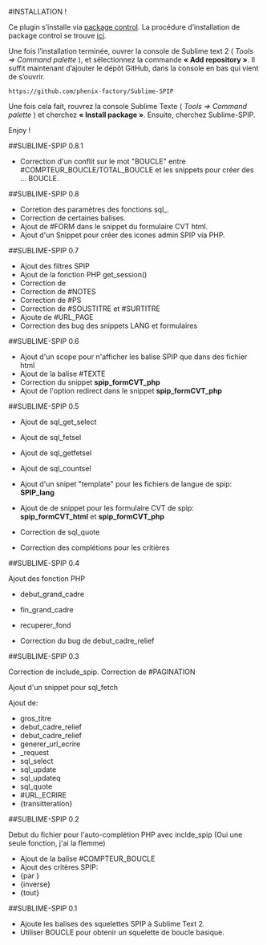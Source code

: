 #INSTALLATION !



Ce plugin s’installe via [package control](http://wbond.net/sublime_packages/package_control).
La procédure d’installation de package control se trouve [ici](http://wbond.net/sublime_packages/package_control/installation).

Une fois l’installation terminée, ouvrer la console de Sublime text 2 ( *Tools => Command palette* ), et sélectionnez la commande **« Add repository »**.
Il suffit maintenant d’ajouter le dépôt GitHub, dans la console en bas qui vient de s’ouvrir.

	https://github.com/phenix-factory/Sublime-SPIP

Une fois cela fait, rouvrez la console Sublime Texte ( *Tools => Command palette* ) et cherchez **« Install package »**. Ensuite, cherchez Sublime-SPIP.

Enjoy !

##SUBLIME-SPIP 0.8.1

* Correction d'un conflit sur le mot "BOUCLE" entre #COMPTEUR_BOUCLE/TOTAL_BOUCLE et les snippets pour créer des ... BOUCLE.

##SUBLIME-SPIP 0.8

* Corretion des paramètres des fonctions sql_.
* Correction de certaines balises.
* Ajout de #FORM dans le snippet du formulaire CVT html.
* Ajout d'un Snippet pour créer des icones admin SPIP via PHP.

##SUBLIME-SPIP 0.7

* Ajout des filtres SPIP
* Ajout de la fonction PHP get_session()
* Correction de <INCLURE>
* Correction de #NOTES
* Correction de #PS
* Correction de #SOUSTITRE et #SURTITRE
* Ajoute de #URL_PAGE
* Correction des bug des snippets LANG et formulaires

##SUBLIME-SPIP 0.6

* Ajout d'un scope pour n'afficher les balise SPIP que dans des fichier html
* Ajout de la balise #TEXTE
* Correction du snippet **spip_formCVT_php**
* Ajout de l'option redirect dans le snippet **spip_formCVT_php**

##SUBLIME-SPIP 0.5

* Ajout de sql_get_select
* Ajout de sql_fetsel
* Ajout de sql_getfetsel
* Ajout de sql_countsel
* Ajout d'un snipet "template" pour les fichiers de langue de spip: **SPIP_lang**
* Ajout de de snippet pour les formulaire CVT de spip: **spip_formCVT_html** et **spip_formCVT_php**

* Correction de sql_quote
* Correction des complétions pour les critières

##SUBLIME-SPIP 0.4

Ajout des fonction PHP

* debut_grand_cadre
* fin_grand_cadre
* recuperer_fond

* Correction du bug de debut_cadre_relief

##SUBLIME-SPIP 0.3

Correction de include_spip.
Correction de #PAGINATION

Ajout d'un snippet pour sql_fetch

Ajout de: 
* gros_titre
* debut_cadre_relief
* debut_cadre_relief
* generer_url_ecrire
* _request
* sql_select
* sql_update
* sql_updateq
* sql_quote
* \#URL_ECRIRE
* {transitteration}

##SUBLIME-SPIP 0.2

Debut du fichier pour l'auto-complétion PHP avec inclde_spip (Oui une seule fonction, j'ai la flemme)

* Ajout de la balise #COMPTEUR_BOUCLE
* Ajout des critères SPIP:
* {par }
* {inverse}
* {tout}

##SUBLIME-SPIP 0.1

* Ajoute les balises des squelettes SPIP à Sublime Text 2.
* Utiliser BOUCLE pour obtenir un squelette de boucle basique.